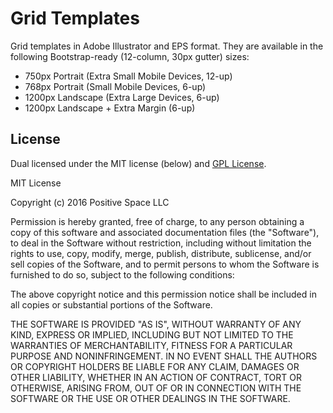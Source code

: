 # Grid Templates

Grid templates in Adobe Illustrator and EPS format. They are available in the following Bootstrap-ready (12-column, 30px gutter) sizes:
* 750px Portrait (Extra Small Mobile Devices, 12-up)
* 768px Portrait (Small Mobile Devices, 6-up)
* 1200px Landscape (Extra Large Devices, 6-up)
* 1200px Landscape + Extra Margin (6-up)


## License
Dual licensed under the MIT license (below) and [GPL License](http://www.gnu.org/licenses/gpl-3.0.html).

MIT License

Copyright (c) 2016 Positive Space LLC

Permission is hereby granted, free of charge, to any person obtaining a copy of this software and associated documentation files (the "Software"), to deal in the Software without restriction, including without limitation the rights to use, copy, modify, merge, publish, distribute, sublicense, and/or sell copies of the Software, and to permit persons to whom the Software is furnished to do so, subject to the following conditions:

The above copyright notice and this permission notice shall be included in all copies or substantial portions of the Software.

THE SOFTWARE IS PROVIDED "AS IS", WITHOUT WARRANTY OF ANY KIND, EXPRESS OR IMPLIED, INCLUDING BUT NOT LIMITED TO THE WARRANTIES OF MERCHANTABILITY, FITNESS FOR A PARTICULAR PURPOSE AND NONINFRINGEMENT. IN NO EVENT SHALL THE AUTHORS OR COPYRIGHT HOLDERS BE LIABLE FOR ANY CLAIM, DAMAGES OR OTHER LIABILITY, WHETHER IN AN ACTION OF CONTRACT, TORT OR OTHERWISE, ARISING FROM, OUT OF OR IN CONNECTION WITH THE SOFTWARE OR THE USE OR OTHER DEALINGS IN THE SOFTWARE.
